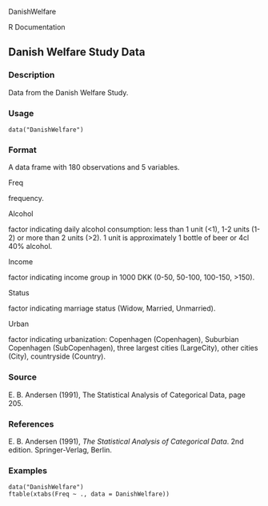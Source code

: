 DanishWelfare

R Documentation

## Danish Welfare Study Data

### Description

Data from the Danish Welfare Study.

### Usage

    data("DanishWelfare")

### Format

A data frame with 180 observations and 5 variables.

Freq

frequency.

Alcohol

factor indicating daily alcohol consumption: less than 1 unit (<1), 1-2 units
(1-2) or more than 2 units (>2). 1 unit is approximately 1 bottle of beer or
4cl 40% alcohol.

Income

factor indicating income group in 1000 DKK (0-50, 50-100, 100-150, >150).

Status

factor indicating marriage status (Widow, Married, Unmarried).

Urban

factor indicating urbanization: Copenhagen (Copenhagen), Suburbian Copenhagen
(SubCopenhagen), three largest cities (LargeCity), other cities (City),
countryside (Country).

### Source

E. B. Andersen (1991), The Statistical Analysis of Categorical Data, page 205.

### References

E. B. Andersen (1991), _The Statistical Analysis of Categorical Data_. 2nd
edition. Springer-Verlag, Berlin.

### Examples

    
    data("DanishWelfare")
    ftable(xtabs(Freq ~ ., data = DanishWelfare))

